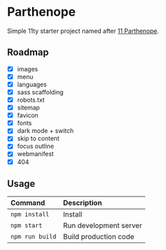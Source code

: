 # Parthenope
Simple 11ty starter project named after [11 Parthenope](https://en.wikipedia.org/wiki/11_Parthenope).

## Roadmap
- [x] images
- [x] menu
- [x] languages
- [x] sass scaffolding
- [x] robots.txt
- [x] sitemap
- [x] favicon
- [x] fonts
- [x] dark mode + switch
- [x] skip to content
- [x] focus outline
- [x] webmanifest
- [x] 404

## Usage
| Command | Description |
| :--- | :--- |
| `npm install` | Install |
| `npm start` | Run development server |
| `npm run build` | Build production code |
